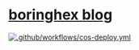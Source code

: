 # [boringhex blog](https://blog.boringhex.top)

[![.github/workflows/cos-deploy.yml](https://github.com/boringhex-top/blog.boringhex.top/actions/workflows/cos-deploy.yml/badge.svg)](https://github.com/boringhex-top/blog.boringhex.top/actions/workflows/cos-deploy.yml)
